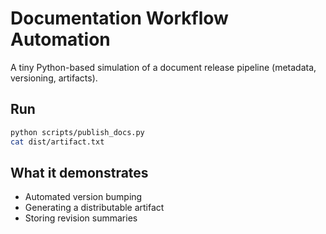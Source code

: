 
# Documentation Workflow Automation

A tiny Python-based simulation of a document release pipeline (metadata, versioning, artifacts).

## Run
```bash
python scripts/publish_docs.py
cat dist/artifact.txt
```

## What it demonstrates
- Automated version bumping
- Generating a distributable artifact
- Storing revision summaries
